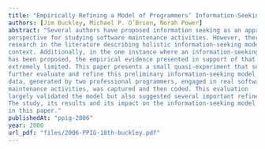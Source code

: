 ```yaml
---
title: "Empirically Refining a Model of Programmers’ Information-Seeking Behavior during Software Maintenance"
authors: [Jim Buckley, Michael P. O’Brien, Norah Power]
abstract: "Several authors have proposed information seeking as an appropriate
perspective for studying software maintenance activities. However, there is little
research in the literature describing holistic information-seeking models in this
context. Additionally, in the one instance where an information-seeking model
has been proposed, the empirical evidence presented in support of that model is
extremely limited. This paper presents a small quasi-experiment that serves to
further evaluate and refine this preliminary information-seeking model. Talkaloud
data, generated by two professional programmers, engaged in real software
maintenance activities, was captured and then coded. This evaluation
largely validated the model but also suggested several important refinements.
The study, its results and its impact on the information-seeking model are discussed
in this paper."
publishedAt: "ppig-2006"
year: 2006
url_pdf: "files/2006-PPIG-18th-buckley.pdf"
---
```


